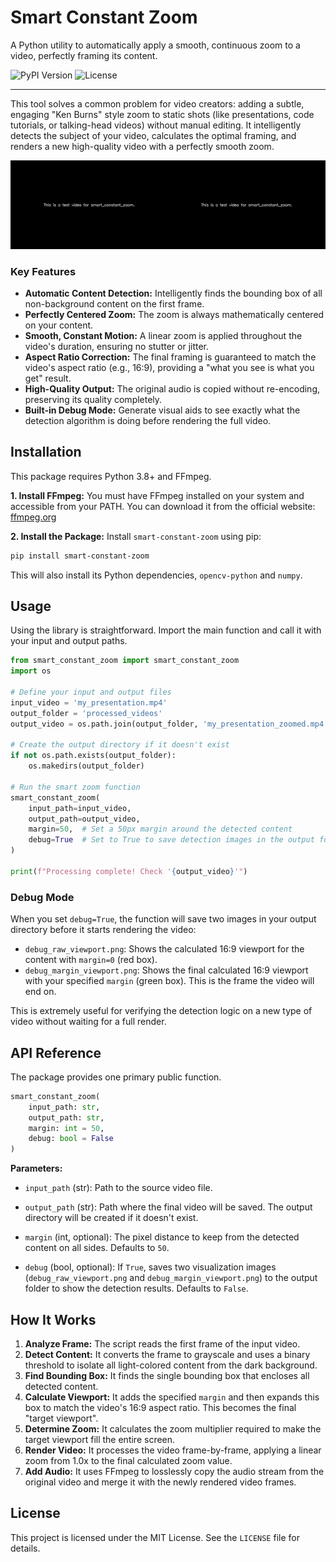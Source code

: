 # Smart Constant Zoom

A Python utility to automatically apply a smooth, continuous zoom to a video, perfectly framing its content.

![PyPI Version](https://img.shields.io/pypi/v/smart-constant-zoom.svg?style=flat-square)
![License](https://img.shields.io/pypi/l/smart-constant-zoom.svg?style=flat-square)

---

This tool solves a common problem for video creators: adding a subtle, engaging "Ken Burns" style zoom to static shots (like presentations, code tutorials, or talking-head videos) without manual editing. It intelligently detects the subject of your video, calculates the optimal framing, and renders a new high-quality video with a perfectly smooth zoom.

![Demonstration of smart_constant_zoom](readme.gif)

### Key Features

-   **Automatic Content Detection:** Intelligently finds the bounding box of all non-background content on the first frame.
-   **Perfectly Centered Zoom:** The zoom is always mathematically centered on your content.
-   **Smooth, Constant Motion:** A linear zoom is applied throughout the video's duration, ensuring no stutter or jitter.
-   **Aspect Ratio Correction:** The final framing is guaranteed to match the video's aspect ratio (e.g., 16:9), providing a "what you see is what you get" result.
-   **High-Quality Output:** The original audio is copied without re-encoding, preserving its quality completely.
-   **Built-in Debug Mode:** Generate visual aids to see exactly what the detection algorithm is doing before rendering the full video.

## Installation

This package requires Python 3.8+ and FFmpeg.

**1. Install FFmpeg:**
You must have FFmpeg installed on your system and accessible from your PATH. You can download it from the official website: [ffmpeg.org](https://ffmpeg.org/download.html)

**2. Install the Package:**
Install `smart-constant-zoom` using pip:

```bash
pip install smart-constant-zoom
```

This will also install its Python dependencies, `opencv-python` and `numpy`.

## Usage

Using the library is straightforward. Import the main function and call it with your input and output paths.

```python
from smart_constant_zoom import smart_constant_zoom
import os

# Define your input and output files
input_video = 'my_presentation.mp4'
output_folder = 'processed_videos'
output_video = os.path.join(output_folder, 'my_presentation_zoomed.mp4')

# Create the output directory if it doesn't exist
if not os.path.exists(output_folder):
    os.makedirs(output_folder)

# Run the smart zoom function
smart_constant_zoom(
    input_path=input_video,
    output_path=output_video,
    margin=50,  # Set a 50px margin around the detected content
    debug=True  # Set to True to save detection images in the output folder
)

print(f"Processing complete! Check '{output_video}'")
```

### Debug Mode

When you set `debug=True`, the function will save two images in your output directory before it starts rendering the video:
-   `debug_raw_viewport.png`: Shows the calculated 16:9 viewport for the content with `margin=0` (red box).
-   `debug_margin_viewport.png`: Shows the final calculated 16:9 viewport with your specified `margin` (green box). This is the frame the video will end on.

This is extremely useful for verifying the detection logic on a new type of video without waiting for a full render.

## API Reference

The package provides one primary public function.

```python
smart_constant_zoom(
    input_path: str,
    output_path: str,
    margin: int = 50,
    debug: bool = False
)
```

**Parameters:**

-   `input_path` (str):
    Path to the source video file.

-   `output_path` (str):
    Path where the final video will be saved. The output directory will be created if it doesn't exist.

-   `margin` (int, optional):
    The pixel distance to keep from the detected content on all sides. Defaults to `50`.

-   `debug` (bool, optional):
    If `True`, saves two visualization images (`debug_raw_viewport.png` and `debug_margin_viewport.png`) to the output folder to show the detection results. Defaults to `False`.

## How It Works

1.  **Analyze Frame:** The script reads the first frame of the input video.
2.  **Detect Content:** It converts the frame to grayscale and uses a binary threshold to isolate all light-colored content from the dark background.
3.  **Find Bounding Box:** It finds the single bounding box that encloses all detected content.
4.  **Calculate Viewport:** It adds the specified `margin` and then expands this box to match the video's 16:9 aspect ratio. This becomes the final "target viewport".
5.  **Determine Zoom:** It calculates the zoom multiplier required to make the target viewport fill the entire screen.
6.  **Render Video:** It processes the video frame-by-frame, applying a linear zoom from 1.0x to the final calculated zoom value.
7.  **Add Audio:** It uses FFmpeg to losslessly copy the audio stream from the original video and merge it with the newly rendered video frames.

## License

This project is licensed under the MIT License. See the `LICENSE` file for details.
